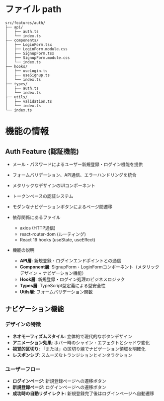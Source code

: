 # ファイル path

```
src/features/auth/
├── api/
│   ├── auth.ts
│   └── index.ts
├── components/
│   ├── LoginForm.tsx
│   ├── LoginForm.module.css
│   ├── SignupForm.tsx
│   ├── SignupForm.module.css
│   └── index.ts
├── hooks/
│   ├── useLogin.ts
│   ├── useSignup.ts
│   └── index.ts
├── types/
│   ├── auth.ts
│   └── index.ts
├── utils/
│   ├── validation.ts
│   └── index.ts
└── index.ts
```

# 機能の情報

## Auth Feature (認証機能)

- メール・パスワードによるユーザー新規登録・ログイン機能を提供
- フォームバリデーション、API通信、エラーハンドリングを統合
- メタリックなデザインのUIコンポーネント
- トークンベースの認証システム
- モダンなナビゲーションボタンによるページ間遷移

- 依存関係にあるファイル
  - axios (HTTP通信)
  - react-router-dom (ルーティング)
  - React 19 hooks (useState, useEffect)

- 機能の説明
  - **API層**: 新規登録・ログインエンドポイントとの通信
  - **Component層**: SignupForm・LoginFormコンポーネント（メタリックデザイン + ナビゲーション機能）
  - **Hook層**: 新規登録・ログイン処理のビジネスロジック
  - **Types層**: TypeScript型定義による型安全性
  - **Utils層**: フォームバリデーション関数

## ナビゲーション機能

### デザインの特徴
- **ネオモーフィズムスタイル**: 立体的で現代的なボタンデザイン
- **アニメーション効果**: ホバー時のシャイン・エフェクトとシャドウ変化
- **視覚的区切り**: 「または」の区切り線でナビゲーション領域を明確化
- **レスポンシブ**: スムーズなトランジションとインタラクション

### ユーザーフロー
- **ログインページ**: 新規登録ページへの遷移ボタン
- **新規登録ページ**: ログインページへの遷移ボタン
- **成功時の自動リダイレクト**: 新規登録完了後はログインページへ自動遷移